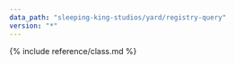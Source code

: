 ```yaml
---
data_path: "sleeping-king-studios/yard/registry-query"
version: "*"
---
```


{% include reference/class.md %}
